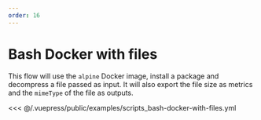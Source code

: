 ```yaml
---
order: 16
---
```


# Bash Docker with files

This flow will use the `alpine` Docker image, install a package and decompress a file passed as input. It will also export the file size as metrics and the `mimeType` of the file as outputs.

<<< @/.vuepress/public/examples/scripts_bash-docker-with-files.yml